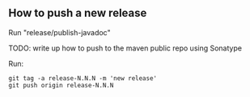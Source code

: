 

## How to push a new release

Run "release/publish-javadoc"

TODO: write up how to push to the maven public repo using Sonatype

Run:

    git tag -a release-N.N.N -m 'new release'
    git push origin release-N.N.N

